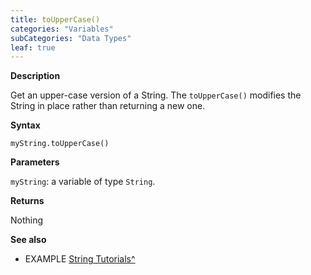 ```yaml
---
title: toUpperCase()
categories: "Variables"
subCategories: "Data Types"
leaf: true
---
```


**Description**

Get an upper-case version of a String. The `toUpperCase()` modifies the
String in place rather than returning a new one.

**Syntax**

`myString.toUpperCase()`

**Parameters**

`myString`: a variable of type `String`.

**Returns**

Nothing

**See also**

-   EXAMPLE [String
    Tutorials^](https://www.arduino.cc/en/Tutorial/BuiltInExamples#strings)
